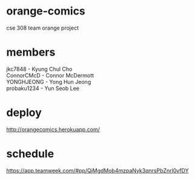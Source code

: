 # orange-comics
cse 308 team orange project

# members 
jkc7848 - Kyung Chul Cho <br/>
ConnorCMcD - Connor McDermott <br/>
YONGHJEONG - Yong Hun Jeong <br/>
probaku1234 - Yun Seob Lee

# deploy
http://orangecomics.herokuapp.com/

# schedule
https://app.teamweek.com/#pp/QjMgdMob4mzpaNyk3qnrsPbZnrl0vfDY
